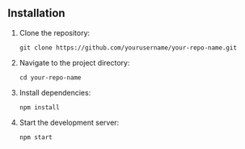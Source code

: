 ## Installation

   1. Clone the repository:
      ```
      git clone https://github.com/yourusername/your-repo-name.git
      ```

   2. Navigate to the project directory:
      ```
      cd your-repo-name
      ```

   3. Install dependencies:
      ```
      npm install
      ```

   4. Start the development server:
      ```
      npm start
      ```
